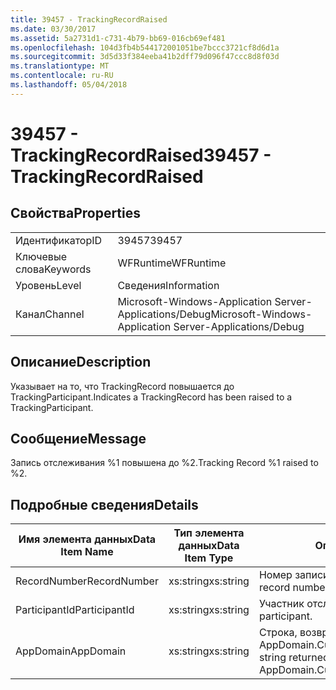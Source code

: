```yaml
---
title: 39457 - TrackingRecordRaised
ms.date: 03/30/2017
ms.assetid: 5a2731d1-c731-4b79-bb69-016cb69ef481
ms.openlocfilehash: 104d3fb4b544172001051be7bccc3721cf8d6d1a
ms.sourcegitcommit: 3d5d33f384eeba41b2dff79d096f47ccc8d8f03d
ms.translationtype: MT
ms.contentlocale: ru-RU
ms.lasthandoff: 05/04/2018
---
```

# <a name="39457---trackingrecordraised"></a><span data-ttu-id="24efa-102">39457 - TrackingRecordRaised</span><span class="sxs-lookup"><span data-stu-id="24efa-102">39457 - TrackingRecordRaised</span></span>
## <a name="properties"></a><span data-ttu-id="24efa-103">Свойства</span><span class="sxs-lookup"><span data-stu-id="24efa-103">Properties</span></span>  
  
|||  
|-|-|  
|<span data-ttu-id="24efa-104">Идентификатор</span><span class="sxs-lookup"><span data-stu-id="24efa-104">ID</span></span>|<span data-ttu-id="24efa-105">39457</span><span class="sxs-lookup"><span data-stu-id="24efa-105">39457</span></span>|  
|<span data-ttu-id="24efa-106">Ключевые слова</span><span class="sxs-lookup"><span data-stu-id="24efa-106">Keywords</span></span>|<span data-ttu-id="24efa-107">WFRuntime</span><span class="sxs-lookup"><span data-stu-id="24efa-107">WFRuntime</span></span>|  
|<span data-ttu-id="24efa-108">Уровень</span><span class="sxs-lookup"><span data-stu-id="24efa-108">Level</span></span>|<span data-ttu-id="24efa-109">Сведения</span><span class="sxs-lookup"><span data-stu-id="24efa-109">Information</span></span>|  
|<span data-ttu-id="24efa-110">Канал</span><span class="sxs-lookup"><span data-stu-id="24efa-110">Channel</span></span>|<span data-ttu-id="24efa-111">Microsoft-Windows-Application Server-Applications/Debug</span><span class="sxs-lookup"><span data-stu-id="24efa-111">Microsoft-Windows-Application Server-Applications/Debug</span></span>|  
  
## <a name="description"></a><span data-ttu-id="24efa-112">Описание</span><span class="sxs-lookup"><span data-stu-id="24efa-112">Description</span></span>  
 <span data-ttu-id="24efa-113">Указывает на то, что TrackingRecord повышается до TrackingParticipant.</span><span class="sxs-lookup"><span data-stu-id="24efa-113">Indicates a TrackingRecord has been raised to a TrackingParticipant.</span></span>  
  
## <a name="message"></a><span data-ttu-id="24efa-114">Сообщение</span><span class="sxs-lookup"><span data-stu-id="24efa-114">Message</span></span>  
 <span data-ttu-id="24efa-115">Запись отслеживания %1 повышена до %2.</span><span class="sxs-lookup"><span data-stu-id="24efa-115">Tracking Record %1 raised to %2.</span></span>  
  
## <a name="details"></a><span data-ttu-id="24efa-116">Подробные сведения</span><span class="sxs-lookup"><span data-stu-id="24efa-116">Details</span></span>  
  
|<span data-ttu-id="24efa-117">Имя элемента данных</span><span class="sxs-lookup"><span data-stu-id="24efa-117">Data Item Name</span></span>|<span data-ttu-id="24efa-118">Тип элемента данных</span><span class="sxs-lookup"><span data-stu-id="24efa-118">Data Item Type</span></span>|<span data-ttu-id="24efa-119">Описание</span><span class="sxs-lookup"><span data-stu-id="24efa-119">Description</span></span>|  
|--------------------|--------------------|-----------------|  
|<span data-ttu-id="24efa-120">RecordNumber</span><span class="sxs-lookup"><span data-stu-id="24efa-120">RecordNumber</span></span>|<span data-ttu-id="24efa-121">xs:string</span><span class="sxs-lookup"><span data-stu-id="24efa-121">xs:string</span></span>|<span data-ttu-id="24efa-122">Номер записи отслеживания.</span><span class="sxs-lookup"><span data-stu-id="24efa-122">The tracking record number.</span></span>|  
|<span data-ttu-id="24efa-123">ParticipantId</span><span class="sxs-lookup"><span data-stu-id="24efa-123">ParticipantId</span></span>|<span data-ttu-id="24efa-124">xs:string</span><span class="sxs-lookup"><span data-stu-id="24efa-124">xs:string</span></span>|<span data-ttu-id="24efa-125">Участник отслеживания.</span><span class="sxs-lookup"><span data-stu-id="24efa-125">The tracking participant.</span></span>|  
|<span data-ttu-id="24efa-126">AppDomain</span><span class="sxs-lookup"><span data-stu-id="24efa-126">AppDomain</span></span>|<span data-ttu-id="24efa-127">xs:string</span><span class="sxs-lookup"><span data-stu-id="24efa-127">xs:string</span></span>|<span data-ttu-id="24efa-128">Строка, возвращаемая AppDomain.CurrentDomain.FriendlyName.</span><span class="sxs-lookup"><span data-stu-id="24efa-128">The string returned by AppDomain.CurrentDomain.FriendlyName.</span></span>|
